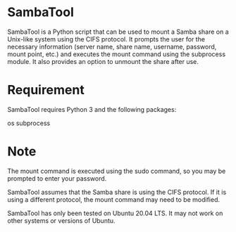 # SambaTool
SambaTool is a Python script that can be used to mount a Samba share on a Unix-like system using the CIFS protocol. It prompts the user for the necessary information (server name, share name, username, password, mount point, etc.) and executes the mount command using the subprocess module. It also provides an option to unmount the share after use.


# Requirement 
SambaTool requires Python 3 and the following packages:

os
subprocess


# Note

The mount command is executed using the sudo command, so you may be prompted to enter your password.


SambaTool assumes that the Samba share is using the CIFS protocol. If it is using a different protocol, the mount command may need to be modified.

SambaTool has only been tested on Ubuntu 20.04 LTS. It may not work on other systems or versions of Ubuntu.

